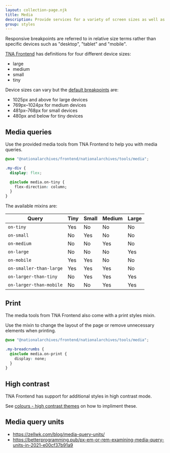 ```yaml
---
layout: collection-page.njk
title: Media
description: Provide services for a variety of screen sizes as well as print media.
group: styles
---
```


Responsive breakpoints are referred to in relative size terms rather than specific devices such as "desktop", "tablet" and "mobile".

[TNA Frontend](https://github.com/nationalarchives/tna-frontend) has definitions for four different device sizes:

- large
- medium
- small
- tiny

Device sizes can vary but the [default breakpoints](https://github.com/nationalarchives/tna-frontend/blob/main/src/nationalarchives/variables/_media.scss) are:

- 1025px and above for large devices
- 769px&ndash;1024px for medium devices
- 481px&ndash;768px for small devices
- 480px and below for tiny devices

## Media queries

Use the provided media tools from TNA Frontend to help you with media queries.

```css
@use "@nationalarchives/frontend/nationalarchives/tools/media";

.my-div {
  display: flex;

  @include media.on-tiny {
    flex-direction: column;
  }
}
```

The available mixins are:

| Query                   | Tiny                                                           | Small                                                          | Medium                                                         | Large                                                          |
| ----------------------- | -------------------------------------------------------------- | -------------------------------------------------------------- | -------------------------------------------------------------- | -------------------------------------------------------------- |
| `on-tiny`               | <i class="fa-solid fa-fw fa-check" aria-hidden="true"></i> Yes | <i class="fa-solid fa-fw fa-xmark" aria-hidden="true"></i> No  | <i class="fa-solid fa-fw fa-xmark" aria-hidden="true"></i> No  | <i class="fa-solid fa-fw fa-xmark" aria-hidden="true"></i> No  |
| `on-small`              | <i class="fa-solid fa-fw fa-xmark" aria-hidden="true"></i> No  | <i class="fa-solid fa-fw fa-check" aria-hidden="true"></i> Yes | <i class="fa-solid fa-fw fa-xmark" aria-hidden="true"></i> No  | <i class="fa-solid fa-fw fa-xmark" aria-hidden="true"></i> No  |
| `on-medium`             | <i class="fa-solid fa-fw fa-xmark" aria-hidden="true"></i> No  | <i class="fa-solid fa-fw fa-xmark" aria-hidden="true"></i> No  | <i class="fa-solid fa-fw fa-check" aria-hidden="true"></i> Yes | <i class="fa-solid fa-fw fa-xmark" aria-hidden="true"></i> No  |
| `on-large`              | <i class="fa-solid fa-fw fa-xmark" aria-hidden="true"></i> No  | <i class="fa-solid fa-fw fa-xmark" aria-hidden="true"></i> No  | <i class="fa-solid fa-fw fa-xmark" aria-hidden="true"></i> No  | <i class="fa-solid fa-fw fa-check" aria-hidden="true"></i> Yes |
| `on-mobile`             | <i class="fa-solid fa-fw fa-check" aria-hidden="true"></i> Yes | <i class="fa-solid fa-fw fa-check" aria-hidden="true"></i> Yes | <i class="fa-solid fa-fw fa-xmark" aria-hidden="true"></i> No  | <i class="fa-solid fa-fw fa-xmark" aria-hidden="true"></i> No  |
| `on-smaller-than-large` | <i class="fa-solid fa-fw fa-check" aria-hidden="true"></i> Yes | <i class="fa-solid fa-fw fa-check" aria-hidden="true"></i> Yes | <i class="fa-solid fa-fw fa-check" aria-hidden="true"></i> Yes | <i class="fa-solid fa-fw fa-xmark" aria-hidden="true"></i> No |
| `on-larger-than-tiny`   | <i class="fa-solid fa-fw fa-xmark" aria-hidden="true"></i> No  | <i class="fa-solid fa-fw fa-check" aria-hidden="true"></i> Yes | <i class="fa-solid fa-fw fa-check" aria-hidden="true"></i> Yes | <i class="fa-solid fa-fw fa-check" aria-hidden="true"></i> Yes |
| `on-larger-than-mobile` | <i class="fa-solid fa-fw fa-xmark" aria-hidden="true"></i> No  | <i class="fa-solid fa-fw fa-xmark" aria-hidden="true"></i> No  | <i class="fa-solid fa-fw fa-check" aria-hidden="true"></i> Yes | <i class="fa-solid fa-fw fa-check" aria-hidden="true"></i> Yes |

## Print

The media tools from TNA Frontend also come with a print styles mixin.

Use the mixin to change the layout of the page or remove unnecessary elements when printing.

```css
@use "@nationalarchives/frontend/nationalarchives/tools/media";

.my-breadcrumbs {
  @include media.on-print {
    display: none;
  }
}
```

## High contrast

TNA Frontend has support for additional styles in high contrast mode.

See [colours - high contrast themes](../colours/#high-contrast-themes) on how to impliment these.

## Media query units

- https://zellwk.com/blog/media-query-units/
- https://betterprogramming.pub/px-em-or-rem-examining-media-query-units-in-2021-e00cf37b91a9
